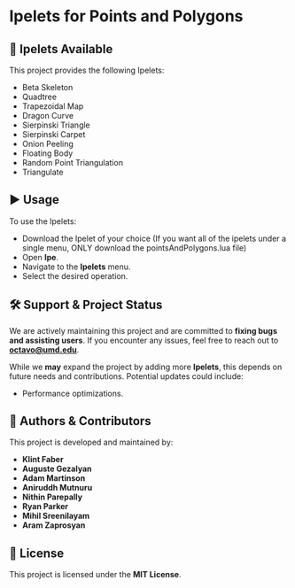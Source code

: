 # Ipelets for Points and Polygons

## 📌 Ipelets Available
This project provides the following Ipelets:
- Beta Skeleton
- Quadtree
- Trapezoidal Map
- Dragon Curve
- Sierpinski Triangle
- Sierpinski Carpet
- Onion Peeling
- Floating Body
- Random Point Triangulation
- Triangulate

## ▶️ Usage
To use the Ipelets:
- Download the Ipelet of your choice (If you want all of the ipelets under a single menu, ONLY download the pointsAndPolygons.lua file)
- Open **Ipe**.
- Navigate to the **Ipelets** menu.
- Select the desired operation.

## 🛠 Support & Project Status
We are actively maintaining this project and are committed to **fixing bugs and assisting users**. If you encounter any issues, feel free to reach out to **octavo@umd.edu**.

While we **may** expand the project by adding more **Ipelets**, this depends on future needs and contributions. Potential updates could include:
- Performance optimizations.

## 👥 Authors & Contributors
This project is developed and maintained by:
- **Klint Faber**  
- **Auguste Gezalyan**  
- **Adam Martinson**  
- **Aniruddh Mutnuru**  
- **Nithin Parepally**  
- **Ryan Parker**  
- **Mihil Sreenilayam**  
- **Aram Zaprosyan**

## 📜 License
This project is licensed under the **MIT License**.
